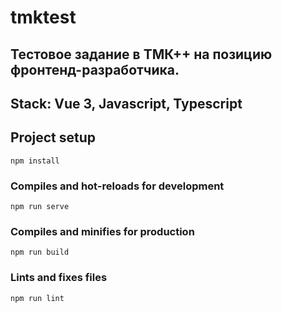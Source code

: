 # tmktest
## Тестовое задание в ТМК++ на позицию фронтенд-разработчика.
## Stack: Vue 3, Javascript, Typescript

## Project setup
```
npm install
```

### Compiles and hot-reloads for development
```
npm run serve
```

### Compiles and minifies for production
```
npm run build
```

### Lints and fixes files
```
npm run lint
```
